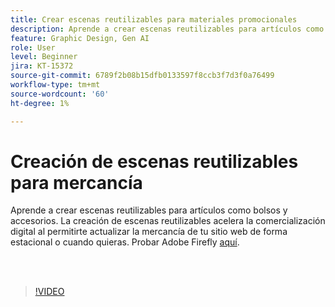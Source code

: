 ```yaml
---
title: Crear escenas reutilizables para materiales promocionales
description: Aprende a crear escenas reutilizables para artículos como bolsos y accesorios
feature: Graphic Design, Gen AI
role: User
level: Beginner
jira: KT-15372
source-git-commit: 6789f2b08b15dfb0133597f8ccb3f7d3f0a76499
workflow-type: tm+mt
source-wordcount: '60'
ht-degree: 1%

---
```


# Creación de escenas reutilizables para mercancía

Aprende a crear escenas reutilizables para artículos como bolsos y accesorios. La creación de escenas reutilizables acelera la comercialización digital al permitirte actualizar la mercancía de tu sitio web de forma estacional o cuando quieras. Probar Adobe Firefly [aquí](https://firefly.adobe.com/).

<br> 

>[!VIDEO](https://video.tv.adobe.com/v/3428765?quality=12&learn=on&hidetitle=true)